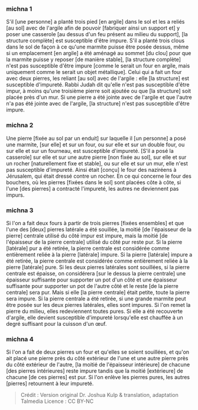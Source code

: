 
### michna 1
S'il [une personne] a planté trois pied [en argile] dans le sol et les a reliés [au sol] avec de l'argile afin de pouvoir [fabriquer ainsi un support et] y poser une casserole [au dessus d'un feu présent au milieu du support], [la structure complète] est susceptible d'être impure. S'il a planté trois clous dans le sol de façon à ce qu'une marmite puisse être posée dessus, même si un emplacement [en argile] a été aménagé au sommet [du clou] pour que la marmite puisse y reposer [de manière stable], [la structure complète] n'est pas susceptible d'être impure [comme le serait un four en argile, mais uniquement comme le serait un objet métallique]. Celui qui a fait un four avec deux pierres, les reliant [au sol] avec de l'argile : elle [la structure] est susceptible d'impureté. Rabbi Judah dit qu'elle n'est pas susceptible d'être impur, à moins qu'une troisième pierre soit ajoutée ou que [la structure] soit placée près d'un mur. Si une pierre a été jointe avec de l'argile et que l'autre n'a pas été jointe avec de l'argile, [la structure] n'est pas susceptible d'être impure.

### michna 2
Une pierre [fixée au sol par un enduit] sur laquelle il [un personne] a posé une marmite, [sur elle] et sur un four, ou sur elle et sur un double four, ou sur elle et sur un fourneau, est susceptible d'impureté. [S'il a posé la casserole] sur elle et sur une autre pierre [non fixée au sol], sur elle et sur un rocher [naturellement fixe et stable], ou sur elle et sur un mur, elle n'est pas susceptible d'impureté. Ainsi était [conçu] le four des naziréens à Jérusalem, qui était dressé contre un rocher. En ce qui concerne le four des bouchers, où les pierres [fixées dans le sol] sont placées côte à côte, si l'une [des pierres] a contracté l'impureté, les autres ne deviennent pas impurs.

### michna 3
Si l'on a fait deux fours à partir de trois pierres [fixées ensembles] et que l'une des [deux] pierres latérale a été souillée, la moitié [de l'épaisseur de la pierre] centrale utilisé du côté impur est impure, mais la moitié [de l'épaisseur de la pierre centrale] utilisé du côté pur reste pur. Si la pierre [latérale] pur a été retirée, la pierre centrale est considérée comme entièrement reliée à la pierre [latérale] impure. Si la pierre [latérale] impure a été retirée, la pierre centrale est considérée comme entièrement reliée à la pierre [latérale] pure. Si les deux pierres latérales sont souillées, si la pierre centrale est épaisse, on considérera [sur le dessus la pierre centrale] une épaisseur suffisante pour supporter un pot d'un côté et une épaisseur suffisante pour supporter un pot de l'autre côté et le reste [de la pierre centrale] sera pur. Mais si elle [la pierre centrale] était petite, toute la pierre sera impure. Si la pierre centrale a été retirée, si une grande marmite peut être posée sur les deux pierres latérales, elles sont impures. Si l'on remet la pierre du milieu, elles redeviennent toutes pures. Si elle a été recouverte d'argile, elle devient susceptible d'impureté lorsqu'elle est chauffée à un degré suffisant pour la cuisson d'un œuf.

### michna 4
Si l'on a fait de deux pierres un four et qu'elles se soient souillées, et qu'on ait placé une pierre près du côté extérieur de l'une et une autre pierre près du côté extérieur de l'autre, [la moitié de l'épaisseur intérieure] de chacune [des pierres intérieures] reste impure tandis que la moitié [extérieure] de chacune [de ces pierres] est pur. Si l'on enlève les pierres pures, les autres [pierres] retournent à leur impureté.

>Crédit : Version original Dr. Joshua Kulp & translation, adaptation Talmedia
>Licence : CC BY-NC